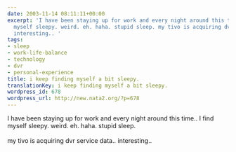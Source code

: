 ```yaml
---
date: 2003-11-14 08:11:11+00:00
excerpt: 'I have been staying up for work and every night around this time.. I find
  myself sleepy. weird. eh. haha. stupid sleep. my tivo is acquiring dvr service data..
  interesting.. '
tags:
- sleep
- work-life-balance
- technology
- dvr
- personal-experience
title: i keep finding myself a bit sleepy.
translationKey: i keep finding myself a bit sleepy.
wordpress_id: 678
wordpress_url: http://new.nata2.org/?p=678
---
```


I have been staying up for work and every night around this time.. I find myself sleepy. weird. eh. haha. stupid sleep. <br/><br/>my tivo is acquiring dvr service data.. interesting..